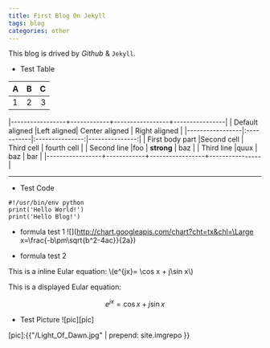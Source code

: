 ```yaml
---
title: First Blog On Jekyll
tags: blog
categories: other
---
```



This blog is drived by *Github* & `Jekyll`.

- Test Table

|   A   |   B   |   C   |
| ----- |:-----:| -----:|
|   1   |   2   |   3   |


|-----------------+------------+-----------------+----------------|
| Default aligned |Left aligned| Center aligned  | Right aligned  |
|-----------------|:-----------|:---------------:|---------------:|
| First body part |Second cell | Third cell      | fourth cell    |
| Second line     |foo         | **strong**      | baz            |
| Third line      |quux        | baz             | bar            |
|-----------------+------------+-----------------+----------------|


* * *
- Test Code
```
#!/usr/bin/env python
print('Hello World!')
print('Hello Blog!')
```

- formula test 1
![](http://chart.googleapis.com/chart?cht=tx&chl=\Large x=\frac{-b\pm\sqrt{b^2-4ac}}{2a})

- formula test 2

This is a inline Eular equation: \\(e^{jx}= \cos x + j\sin x\\)

This is a displayed Eular equation:

$$e^{jx}= \cos x + j\sin x$$


- Test Picture
![pic][pic]


[pic]:{{"/Light_Of_Dawn.jpg" | prepend: site.imgrepo }}


